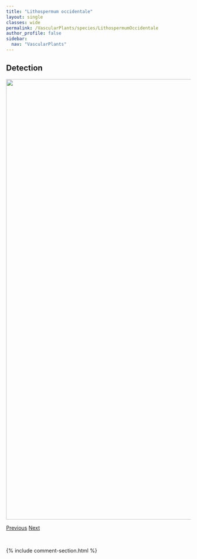 ```yaml
---
title: "Lithospermum occidentale"
layout: single
classes: wide
permalink: /VascularPlants/species/LithospermumOccidentale
author_profile: false
sidebar:
  nav: "VascularPlants"
---
```


<h2>Detection</h2>

<a href="https://drive.google.com/uc?export=view&id=1HhEqZdxi65zkIOYW63ZTRu3K1WmW8tE5">
<img src="https://drive.google.com/uc?export=view&id=1HhEqZdxi65zkIOYW63ZTRu3K1WmW8tE5" height = "1200" width = "800">
</a>


<a href="/DevelopmentWebsite/VascularPlants/species/LithospermumIncisum" class="pagination--pager" title="Lithospermum incisum">Previous</a> <a href="/DevelopmentWebsite/VascularPlants/species/LithospermumRuderale" class="pagination--pager" title="Lithospermum ruderale">Next</a>

<p>&nbsp;</p>

{% include comment-section.html %}
